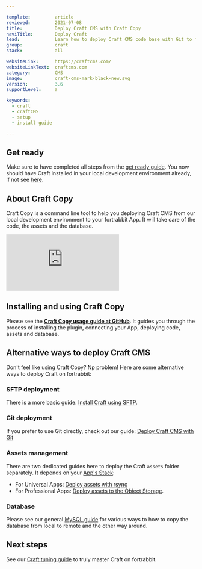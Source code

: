 ```yaml
---

template:         article
reviewed:         2021-07-08
title:            Deploy Craft CMS with Craft Copy
naviTitle:        Deploy Craft
lead:             Learn how to deploy Craft CMS code base with Git to fortrabbit. 
group:            craft
stack:            all

websiteLink:      https://craftcms.com/
websiteLinkText:  craftcms.com
category:         CMS
image:            craft-cms-mark-black-new.svg
version:          3.6
supportLevel:     a

keywords:
  - craft
  - craftCMS
  - setup
  - install-guide

---
```




## Get ready

Make sure to have completed all steps from the [get ready guide](/craft-3-about). You now should have Craft installed in your local development environment already, if not see [here](craft-3-install-local).


## About Craft Copy

Craft Copy is a command line tool to help you deploying Craft CMS from our local development environment to your fortrabbit App. It will take care of the code, the assets and the database.

<div class="responsive-video">
  <iframe src="https://www.youtube-nocookie.com/embed/h8g5t-X6ya4" title="YouTube video player" frameborder="0" allow="accelerometer; autoplay; clipboard-write; encrypted-media; gyroscope; picture-in-picture" allowfullscreen></iframe>
</div>



## Installing and using Craft Copy

Please see the **[Craft Copy usage guide at GitHub](https://github.com/fortrabbit/craft-copy#requirements)**. It guides you through the process of installing the plugin, connecting your App, deploying code, assets and database.


## Alternative ways to deploy Craft CMS

Don't feel like using Craft Copy? Np problem! Here are some alternative ways to deploy Craft on fortrabbit:

### SFTP deployment

There is a more basic guide: [Install Craft using SFTP](/craft-3-upload-sftp).

### Git deployment

If you prefer to use Git directly, check out our guide: [Deploy Craft CMS with Git](/craft-3-deploy-git)


### Assets management

There are two dedicated guides here to deploy the Craft `assets` folder separately. It depends on your [App's Stack](/craft-3-about#toc-1-1-choose-your-stack): 

* For Universal Apps: [Deploy assets with rsync](/craft-3-assets-uni)
* For Professional Apps: [Deploy assets to the Object Storage](/craft-3-assets-pro).


### Database 

Please see our general [MySQL guide](/mysql) for various ways to how to copy the database from local to remote and the other way around.


## Next steps

See our [Craft tuning guide](/craft-3-tune) to truly master Craft on fortrabbit.
